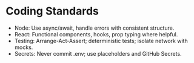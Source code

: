 # Coding Standards

- Node: Use async/await, handle errors with consistent structure.
- React: Functional components, hooks, prop typing where helpful.
- Testing: Arrange-Act-Assert; deterministic tests; isolate network with mocks.
- Secrets: Never commit .env; use placeholders and GitHub Secrets.
